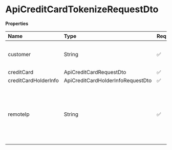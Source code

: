 # ApiCreditCardTokenizeRequestDto

**Properties**

| Name                 | Type                              | Required | Description                                                                              |
| :------------------- | :-------------------------------- | :------- | :--------------------------------------------------------------------------------------- |
| customer             | String                            | ✅       | Unique customer identifier in Asaas                                                      |
| creditCard           | ApiCreditCardRequestDto           | ✅       |                                                                                          |
| creditCardHolderInfo | ApiCreditCardHolderInfoRequestDto | ✅       |                                                                                          |
| remoteIp             | String                            | ✅       | IP from where the customer is making the purchase. Your server's IP must not be entered. |

<!-- This file was generated by liblab | https://liblab.com/ -->
